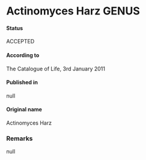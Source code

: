 # Actinomyces Harz GENUS

#### Status
ACCEPTED

#### According to
The Catalogue of Life, 3rd January 2011

#### Published in
null

#### Original name
Actinomyces Harz

### Remarks
null